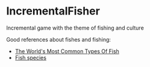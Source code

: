 # IncrementalFisher

Incremental game with the theme of fishing and culture

Good references about fishes and fishing:
- [The World's Most Common Types Of Fish](https://www.worldatlas.com/articles/the-world-s-most-common-types-of-fish.html)
- [Fish species](https://www.ifiske.se/index.php/en/information-english/fish-species)
